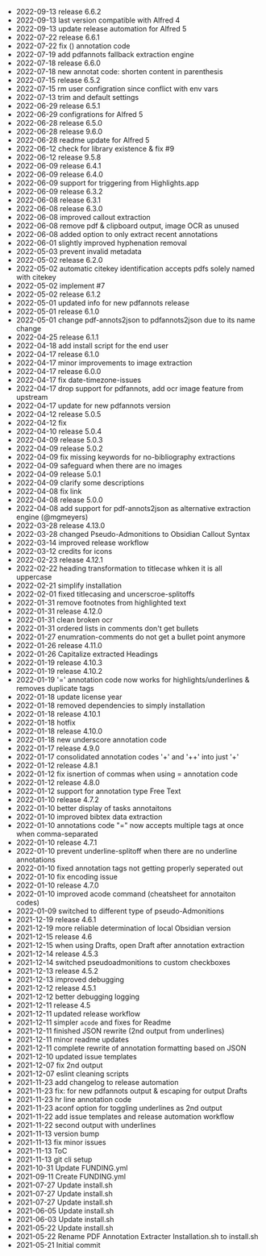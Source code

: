 - 2022-09-13	release 6.6.2
- 2022-09-13	last version compatible with Alfred 4
- 2022-09-13	update release automation for Alfred 5
- 2022-07-22	release 6.6.1
- 2022-07-22	fix () annotation code
- 2022-07-19	add pdfannots fallback extraction engine
- 2022-07-18	release 6.6.0
- 2022-07-18	new annotat code: shorten content in parenthesis
- 2022-07-15	release 6.5.2
- 2022-07-15	rm user configration since conflict with env vars
- 2022-07-13	trim and default settings
- 2022-06-29	release 6.5.1
- 2022-06-29	configrations for Alfred 5
- 2022-06-28	release 6.5.0
- 2022-06-28	release 9.6.0
- 2022-06-28	readme update for Alfred 5
- 2022-06-12	check for library existence & fix #9
- 2022-06-12	release 9.5.8
- 2022-06-09	release 6.4.1
- 2022-06-09	release 6.4.0
- 2022-06-09	support for triggering from Highlights.app
- 2022-06-09	release 6.3.2
- 2022-06-08	release 6.3.1
- 2022-06-08	release 6.3.0
- 2022-06-08	improved callout extraction
- 2022-06-08	remove pdf & clipboard output, image OCR as unused
- 2022-06-08	added option to only extract recent annotations
- 2022-06-01	slightly improved hyphenation removal
- 2022-05-03	prevent invalid metadata
- 2022-05-02	release 6.2.0
- 2022-05-02	automatic citekey identification accepts pdfs solely named with citekey
- 2022-05-02	implement #7
- 2022-05-02	release 6.1.2
- 2022-05-01	updated info for new pdfannots release
- 2022-05-01	release 6.1.0
- 2022-05-01	change pdf-annots2json to pdfannots2json due to its name change
- 2022-04-25	release 6.1.1
- 2022-04-18	add install script for the end user
- 2022-04-17	release 6.1.0
- 2022-04-17	minor improvements to image extraction
- 2022-04-17	release 6.0.0
- 2022-04-17	fix date-timezone-issues
- 2022-04-17	drop support for pdfannots, add ocr image feature from upstream
- 2022-04-17	update for new pdfannots version
- 2022-04-12	release 5.0.5
- 2022-04-12	fix
- 2022-04-10	release 5.0.4
- 2022-04-09	release 5.0.3
- 2022-04-09	release 5.0.2
- 2022-04-09	fix missing keywords for no-bibliography extractions
- 2022-04-09	safeguard when there are no images
- 2022-04-09	release 5.0.1
- 2022-04-09	clarify some descriptions
- 2022-04-08	fix link
- 2022-04-08	release 5.0.0
- 2022-04-08	add support for pdf-annots2json as alternative extraction engine (@mgmeyers)
- 2022-03-28	release 4.13.0
- 2022-03-28	changed Pseudo-Admonitions to Obsidian Callout Syntax
- 2022-03-14	improved release workflow
- 2022-03-12	credits for icons
- 2022-02-23	release 4.12.1
- 2022-02-22	heading transformation to titlecase whken it is all uppercase
- 2022-02-21	simplify installation
- 2022-02-01	fixed titlecasing and uncerscroe-splitoffs
- 2022-01-31	remove footnotes from highlighted text
- 2022-01-31	release 4.12.0
- 2022-01-31	clean broken ocr
- 2022-01-31	ordered lists in comments don't get bullets
- 2022-01-27	enumration-comments do not get a bullet point anymore
- 2022-01-26	release 4.11.0
- 2022-01-26	Capitalize extracted Headings
- 2022-01-19	release 4.10.3
- 2022-01-19	release 4.10.2
- 2022-01-19	'=' annotation code now works for highlights/underlines & removes duplicate tags
- 2022-01-18	update license year
- 2022-01-18	removed dependencies to simply installation
- 2022-01-18	release 4.10.1
- 2022-01-18	hotfix
- 2022-01-18	release 4.10.0
- 2022-01-18	new underscore annotation code
- 2022-01-17	release 4.9.0
- 2022-01-17	consolidated annotation codes '+' and '++' into just '+'
- 2022-01-12	release 4.8.1
- 2022-01-12	fix isnertion of commas when using = annotation code
- 2022-01-12	release 4.8.0
- 2022-01-12	support for annotation type Free Text
- 2022-01-10	release 4.7.2
- 2022-01-10	better display of tasks annotaitons
- 2022-01-10	improved bibtex data extraction
- 2022-01-10	annotations code "=" now accepts multiple tags at once when comma-separated
- 2022-01-10	release 4.7.1
- 2022-01-10	prevent underline-splitoff when there are no underline annotations
- 2022-01-10	fixed annotation tags not getting properly seperated out
- 2022-01-10	fix encoding issue
- 2022-01-10	release 4.7.0
- 2022-01-10	improved acode command (cheatsheet for annotaiton codes)
- 2022-01-09	switched to different type of pseudo-Admonitions
- 2021-12-19	release 4.6.1
- 2021-12-19	more reliable determination of local Obsidian version
- 2021-12-15	release 4.6
- 2021-12-15	when using Drafts, open Draft after annotation extraction
- 2021-12-14	release 4.5.3
- 2021-12-14	switched pseudoadmonitions to custom checkboxes
- 2021-12-13	release 4.5.2
- 2021-12-13	improved debugging
- 2021-12-12	release 4.5.1
- 2021-12-12	better debugging logging
- 2021-12-11	release 4.5
- 2021-12-11	updated release workflow
- 2021-12-11	simpler `acode` and fixes for Readme
- 2021-12-11	finished JSON rewrite (2nd output from underlines)
- 2021-12-11	minor readme updates
- 2021-12-11	complete rewrite of annotation formatting based on JSON
- 2021-12-10	updated issue templates
- 2021-12-07	fix 2nd output
- 2021-12-07	eslint cleaning scripts
- 2021-11-23	add changelog to release automation
- 2021-11-23	fix: for new pdfannots output & escaping for output Drafts
- 2021-11-23	hr line annotation code
- 2021-11-23	aconf option for toggling underlines as 2nd output
- 2021-11-22	add issue templates and release automation workflow
- 2021-11-22	second output with underlines
- 2021-11-13	version bump
- 2021-11-13	fix minor issues
- 2021-11-13	ToC
- 2021-11-13	git cli setup
- 2021-10-31	Update FUNDING.yml
- 2021-09-11	Create FUNDING.yml
- 2021-07-27	Update install.sh
- 2021-07-27	Update install.sh
- 2021-07-27	Update install.sh
- 2021-06-05	Update install.sh
- 2021-06-03	Update install.sh
- 2021-05-22	Update install.sh
- 2021-05-22	Rename PDF Annotation Extracter Installation.sh to install.sh
- 2021-05-21	Initial commit
